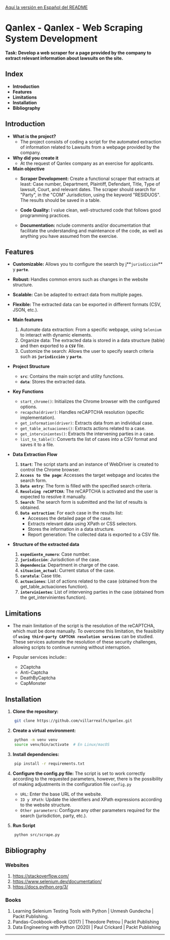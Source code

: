 [Aquí la versión en Español del README](README.md)
# Qanlex - Qanlex - Web Scraping System Development

**Task: Develop a web scraper for a page provided by the company to extract relevant information about lawsuits on the site.**

## Index

* **Introduction**
* **Features**
* **Limitations**
* **Installation**
* **Bibliography**


## Introduction

* **What is the project?**
    * The project consists of coding a script for the automated extraction of information related to Lawsuits from a webpage provided by the company.
* **Why did you create it**
    * At the request of Qanlex company as an exercise for applicants.
* **Main objective**
    * __Scraper Development:__ Create a functional scraper that extracts at least: Case number, Department, Plaintiff, Defendant, Title, Type of lawsuit, Court, and relevant dates. The scraper should search for "Party", in the "COM" Jurisdiction, using the keyword "RESIDUOS". The results should be saved in a table.

    * __Code Quality:__ I value clean, well-structured code that follows good programming practices.

    * __Documentation:__ nclude comments and/or documentation that facilitate the understanding and maintenance of the code, as well as anything you have assumed from the exercise.

## Features

* **Customizable:** Allows you to configure the search by j**`jurisdicción`** y **`parte`**.
* **Robust:** Handles common errors such as changes in the website structure.
* **Scalable:** Can be adapted to extract data from multiple pages.
* **Flexible:** The extracted data can be exported in different formats (CSV, JSON, etc.).

* **Main features**
    1. Automate data extraction: From a specific webpage, using `Selenium` to interact with dynamic elements.
    2. Organize data: The extracted data is stored in a data structure (table) and then exported to a **`CSV`** file.
    3. Customize the search: Allows the user to specify search criteria such as **`jurisdicción`** y **`parte`**.
* **Project Structure**
    * **`src`**: Contains the main script and utility functions.
    * **`data`**: Stores the extracted data.
* **Key Functions**
    * `start_chrome()`: Initializes the Chrome browser with the configured options.
    * `recapcha(driver)`: Handles reCAPTCHA resolution (specific implementation).
    * `get_information(driver)`: Extracts data from an individual case.
    * `get_table_actuaciones()`: Extracts actions related to a case.
    * `get_intervinientes()`: Extracts the intervening parties in a case.
    * `list_to_table()`: Converts the list of cases into a CSV format and saves it to a file.
* **Data Extraction Flow**

    1. **`Start`**: The script starts and an instance of WebDriver is created to control the Chrome browser.
    2. **`Access to the page`**: Accesses the target webpage and locates the search form.
    3. **`Data entry`**: The form is filled with the specified search criteria.
    4. **`Resolving reCAPTCHA`**: The reCAPTCHA is activated and the user is expected to resolve it manually.
    5. **`Search`**: The search form is submitted and the list of results is obtained.
    6. **`Data extraction`**: For each case in the results list:
        * Accesses the detailed page of the case.
        * Extracts relevant data using XPath or CSS selectors.
        * Stores the information in a data structure.
        * Report generation: The collected data is exported to a CSV file.
* **Structure of the extracted data**
    1. **`expediente_numero`**: Case number.
    2. **`jurisdicción`**: Jurisdiction of the case.
    3. **`dependencia`**: Department in charge of the case.
    4. **`situacion_actual`**: Current status of the case.
    5. **`caratula`**: Case title.
    6. **`actuaciones`**: List of actions related to the case (obtained from the get_table_actuaciones function).
    7. **`intervinientes`**: List of intervening parties in the case (obtained from the get_intervinientes function).

## Limitations

* The main limitation of the script is the resolution of the reCAPTCHA, which must be done manually. To overcome this limitation, the feasibility of **`using third-party CAPTCHA resolution services`** can be studied. These services automate the resolution of these security challenges, allowing scripts to continue running without interruption.

* Popular services include::
    * 2Captcha
    * Anti-Captcha
    * DeathByCaptcha
    * CapMonster

## Installation

1. **Clone the repository:**

``` bash
    git clone https://github.com/villarrealfx/qanlex.git
```
2. **Create a virtual environment:**

``` bash
    python -m venv venv
    source venv/bin/activate  # En Linux/macOS
```
3. **Install dependencies:**

``` bash
    pip install -r requirements.txt
```
4. **Configure the config.py file:**
The script is set to work correctly according to the requested parameters, however, there is the possibility of making adjustments in the configuration file `config.py`

    * `URL`: Enter the base URL of the website.
    * `ID y XPath`: Update the identifiers and XPath expressions according to the website structure.
    * `Other parameters`: Configure any other parameters required for the search (jurisdiction, party, etc.).

5. **Run Script**
```bash
    python src/scrape.py
```

## Bibliography

### Websites
1. https://stackoverflow.com/
2. https://www.selenium.dev/documentation/
3. https://docs.python.org/3/

### Books
1. Learning Selenium Testing Tools with Python | Unmesh Gundecha | Packt Publishing.
2. Pandas-Cookbook-eBook (2017) | Theodore Petrou | Packt Publishing
3. Data Engineering with Python (2020) | Paul Crickard | Packt Publishing

<hr>

